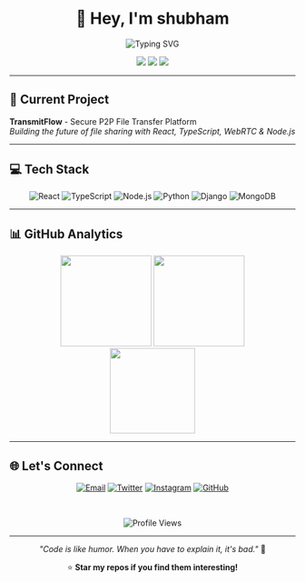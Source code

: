 <div align="center">

# 👋 Hey, I'm **shubham**

<img src="https://readme-typing-svg.demolab.com?font=Fira+Code&size=22&duration=3000&pause=1000&color=2196F3&center=true&width=435&lines=Full-Stack+Developer;Building+TransmitFlow;React+%7C+Node.js+%7C+Python;From+Maharashtra%2C+India" alt="Typing SVG" />

[![](https://img.shields.io/badge/🌟-Building_Something_Cool-blue?style=flat-square)](https://github.com/10neWOlF)
[![](https://img.shields.io/badge/📍-Maharashtra,_India-green?style=flat-square)](https://github.com/10neWOlF)
[![](https://img.shields.io/badge/💼-Full--Stack_Developer-orange?style=flat-square)](https://github.com/10neWOlF)

</div>

---

## 🚀 **Current Project**

**TransmitFlow** - Secure P2P File Transfer Platform  
*Building the future of file sharing with React, TypeScript, WebRTC & Node.js*

---

## 💻 **Tech Stack**

<div align="center">

![React](https://img.shields.io/badge/React-20232A?style=for-the-badge&logo=react&logoColor=61DAFB)
![TypeScript](https://img.shields.io/badge/TypeScript-007ACC?style=for-the-badge&logo=typescript&logoColor=white)
![Node.js](https://img.shields.io/badge/Node.js-43853D?style=for-the-badge&logo=node.js&logoColor=white)
![Python](https://img.shields.io/badge/Python-3776AB?style=for-the-badge&logo=python&logoColor=white)
![Django](https://img.shields.io/badge/Django-092E20?style=for-the-badge&logo=django&logoColor=white)
![MongoDB](https://img.shields.io/badge/MongoDB-4EA94B?style=for-the-badge&logo=mongodb&logoColor=white)

</div>

---

## 📊 **GitHub Analytics**

<div align="center">

<img src="https://github-readme-stats.vercel.app/api?username=10neWOlF&show_icons=true&theme=tokyonight&hide_border=true&count_private=true" height="160"/>
<img src="https://github-readme-streak-stats.herokuapp.com/?user=10neWOlF&theme=tokyonight&hide_border=true" height="160"/>

<br/>

<img src="https://github-readme-stats.vercel.app/api/top-langs/?username=10neWOlF&layout=compact&theme=tokyonight&hide_border=true" height="150"/>

</div>

---

## 🌐 **Let's Connect**

<div align="center">

[![Email](https://img.shields.io/badge/Email-D14836?style=for-the-badge&logo=gmail&logoColor=white)](mailto:shubhamp2504@gmail.com)
[![Twitter](https://img.shields.io/badge/Twitter-1DA1F2?style=for-the-badge&logo=twitter&logoColor=white)](https://x.com/ShubhamPardule)
[![Instagram](https://img.shields.io/badge/Instagram-E4405F?style=for-the-badge&logo=instagram&logoColor=white)](https://instagram.com/_.__.shubham.__._)
[![GitHub](https://img.shields.io/badge/GitHub-100000?style=for-the-badge&logo=github&logoColor=white)](https://github.com/10neWOlF)

<br/>

![Profile Views](https://komarev.com/ghpvc/?username=10neWOlF&color=blueviolet&style=flat-square&label=Profile+Views)

</div>

---

<div align="center">

*"Code is like humor. When you have to explain it, it's bad."* 💭

⭐ **Star my repos if you find them interesting!**

</div>
